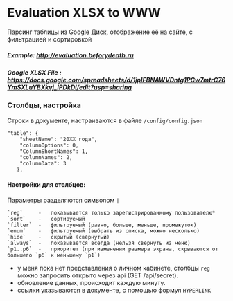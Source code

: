 # Evaluation XLSX to WWW

Парсинг таблицы из Google Диск, отображение её на сайте, с фильтрацией и сортировкой

##### Example: http://evaluation.beforydeath.ru
##### Google XLSX File : https://docs.google.com/spreadsheets/d/1jpIFBNAWVDntg1PCw7mtrC76YmSXLuYBXkvj_IPDkDI/edit?usp=sharing

### Столбцы, настройка
Строки в документе, настраиваются в файле `/config/config.json`

    "table": {
        "sheetName": "20XX года",
        "columnOptions": 0,
        "ColumnShortNames": 1,
        "columnNames": 2,
        "columnData": 3
       },


#### Настройки для столбцов:
 
Параметры разделяются символом `|`

    `reg`     -   показывается только зарегистрированному пользователю*
    `sort`    -   сортируемый
    `filter`  -   фильтруемый (равно, больше, меньше, промежуток)
    `enum`    -   фильтруемый (выбрать из списка, можно несколько)
    `hide`    -   скрытый (свёрнутый)
    `always`  -   показывается всегда (нельзя свернуть из меню)
    `p1..p6`  -   приоритет (при изменении размера экрана, скрываются от большего `p6` к меньшему `p1`)

* у меня пока нет представления о личном кабинете, столбцы `reg` можно запросить открыто через api (GET /api/secret).
* обновление данных, происходит каждую минуту.
* ссылки указываются в документе, с помощью формул `HYPERLINK`